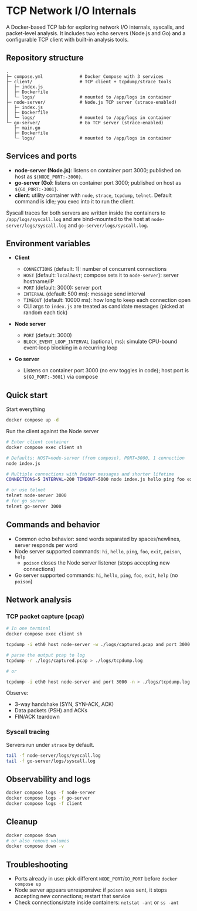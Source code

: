 # TCP Network I/O Internals

A Docker-based TCP lab for exploring network I/O internals, syscalls, and packet-level analysis. It includes two echo servers (Node.js and Go) and a configurable TCP client with built-in analysis tools.

## Repository structure

```text
.
├─ compose.yml              # Docker Compose with 3 services
├─ client/                  # TCP client + tcpdump/strace tools
│  ├─ index.js
│  ├─ Dockerfile
│  └─ logs/                 # mounted to /app/logs in container
├─ node-server/             # Node.js TCP server (strace-enabled)
│  ├─ index.js
│  ├─ Dockerfile
│  └─ logs/                 # mounted to /app/logs in container
└─ go-server/               # Go TCP server (strace-enabled)
   ├─ main.go
   ├─ Dockerfile
   └─ logs/                 # mounted to /app/logs in container
```

## Services and ports

- **node-server (Node.js)**: listens on container port 3000; published on host as `${NODE_PORT:-3000}`.
- **go-server (Go)**: listens on container port 3000; published on host as `${GO_PORT:-3001}`.
- **client**: utility container with `node`, `strace`, `tcpdump`, `telnet`. Default command is idle; you exec into it to run the client.

Syscall traces for both servers are written inside the containers to `/app/logs/syscall.log` and are bind-mounted to the host at `node-server/logs/syscall.log` and `go-server/logs/syscall.log`.

## Environment variables

- **Client**

  - `CONNECTIONS` (default: 1): number of concurrent connections
  - `HOST` (default: `localhost`; compose sets it to `node-server`): server hostname/IP
  - `PORT` (default: 3000): server port
  - `INTERVAL` (default: 500 ms): message send interval
  - `TIMEOUT` (default: 10000 ms): how long to keep each connection open
  - CLI args to `index.js` are treated as candidate messages (picked at random each tick)

- **Node server**

  - `PORT` (default: 3000)
  - `BLOCK_EVENT_LOOP_INTERVAL` (optional, ms): simulate CPU-bound event-loop blocking in a recurring loop

- **Go server**
  - Listens on container port 3000 (no env toggles in code); host port is `${GO_PORT:-3001}` via compose

## Quick start

Start everything

```bash
docker compose up -d
```

Run the client against the Node server

```bash
# Enter client container
docker compose exec client sh

# Defaults: HOST=node-server (from compose), PORT=3000, 1 connection
node index.js

# Multiple connections with faster messages and shorter lifetime
CONNECTIONS=5 INTERVAL=200 TIMEOUT=5000 node index.js hello ping foo exit

# or use telnet
telnet node-server 3000
# for go server
telnet go-server 3000
```

## Commands and behavior

- Common echo behavior: send words separated by spaces/newlines, server responds per word
- Node server supported commands: `hi`, `hello`, `ping`, `foo`, `exit`, `poison`, `help`
  - `poison` closes the Node server listener (stops accepting new connections)
- Go server supported commands: `hi`, `hello`, `ping`, `foo`, `exit`, `help` (no `poison`)

## Network analysis

### TCP packet capture (pcap)

```bash
# In one terminal
docker compose exec client sh

tcpdump -i eth0 host node-server -w ./logs/captured.pcap and port 3000 -n

# parse the output pcap to log
tcpdump -r ./logs/captured.pcap > ./logs/tcpdump.log

# or

tcpdump -i eth0 host node-server and port 3000 -n > ./logs/tcpdump.log
```

Observe:

- 3-way handshake (SYN, SYN-ACK, ACK)
- Data packets (PSH) and ACKs
- FIN/ACK teardown

### Syscall tracing

Servers run under `strace` by default.

```bash
tail -f node-server/logs/syscall.log
tail -f go-server/logs/syscall.log
```

## Observability and logs

```bash
docker compose logs -f node-server
docker compose logs -f go-server
docker compose logs -f client
```

## Cleanup

```bash
docker compose down
# or also remove volumes
docker compose down -v
```

## Troubleshooting

- Ports already in use: pick different `NODE_PORT`/`GO_PORT` before `docker compose up`
- Node server appears unresponsive: if `poison` was sent, it stops accepting new connections; restart that service
- Check connections/state inside containers: `netstat -ant` or `ss -ant`
